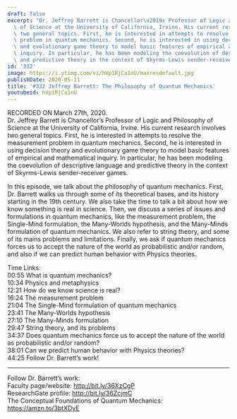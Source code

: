 ```yaml
---
draft: false
excerpt: "Dr. Jeffrey Barrett is Chancellor\u2019s Professor of Logic and Philosophy\
  \ of Science at the University of California, Irvine. His current research involves\
  \ two general topics. First, he is interested in attempts to resolve the measurement\
  \ problem in quantum mechanics. Second, he is interested in using decision theory\
  \ and evolutionary game theory to model basic features of empirical and mathematical\
  \ inquiry. In particular, he has been modeling the coevolution of descriptive language\
  \ and predictive theory in the context of Skyrms-Lewis sender-receiver games. "
id: '332'
image: https://i.ytimg.com/vi/hVp1RjCu1nU/maxresdefault.jpg
publishDate: 2020-05-11
title: '#332 Jeffrey Barrett: The Philosophy of Quantum Mechanics'
youtubeid: hVp1RjCu1nU
---
```

RECORDED ON March 27th, 2020.  
Dr. Jeffrey Barrett is Chancellor’s Professor of Logic and Philosophy of Science at the University of California, Irvine. His current research involves two general topics. First, he is interested in attempts to resolve the measurement problem in quantum mechanics. Second, he is interested in using decision theory and evolutionary game theory to model basic features of empirical and mathematical inquiry. In particular, he has been modeling the coevolution of descriptive language and predictive theory in the context of Skyrms-Lewis sender-receiver games. 

In this episode, we talk about the philosophy of quantum mechanics. First, Dr. Barrett walks us through some of its theoretical bases, and its history starting in the 19th century. We also take the time to talk a bit about how we know something is real in science. Then, we discuss a series of issues and formulations in quantum mechanics, like the measurement problem, the Single-Mind formulation, the Many-Worlds hypothesis, and the Many-Minds formulation of quantum mechanics. We also refer to string theory, and some of its mains problems and limitations. Finally, we ask if quantum mechanics forces us to accept the nature of the world as probabilistic and/or random, and also if we can predict human behavior with Physics theories.

Time Links:  
00:55  What is quantum mechanics?  
10:34  Physics and metaphysics  
12:21  How do we know science is real?  
16:24  The measurement problem  
21:04  The Single-Mind formulation of quantum mechanics  
23:41  The Many-Worlds hypothesis  
27:10  The Many-Minds formulation  
29:47  String theory, and its problems  
34:37  Does quantum mechanics force us to accept the nature of the world as probabilistic and/or random?  
38:01  Can we predict human behavior with Physics theories?  
44:25  Follow Dr. Barrett’s work!

---

Follow Dr. Barrett’s work:  
Faculty page/website: http://bit.ly/36XzCgP  
ResearchGate profile: http://bit.ly/36ZcjmC  
The Conceptual Foundations of Quantum Mechanics: https://amzn.to/3btXDyE
